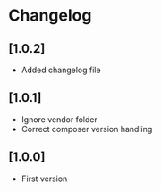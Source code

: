 # Changelog

## [1.0.2]
- Added changelog file

## [1.0.1]
- Ignore vendor folder
- Correct composer version handling

## [1.0.0]
- First version

